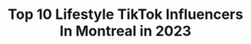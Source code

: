 ---
title: Top 10 Lifestyle TikTok Influencers In Montreal in 2023
description: >-
  Find top lifestyle TikTok influencers in Montreal in 2023. Most popular hashtags: #fyp #canada #foryou #montreal.
platform: TikTok
hits: 5
text_top: See the top-rated TikTok profiles on inBeat.
text_bottom: Our database aggregates 5 TikTok influencers like this in Montreal, Canada for you to contact.
profiles:
  - username: "kennylamoureux"
    fullname: >-
      Kenny Lamoureux
    bio: >-
      abonne-toi et je vais m'abonner et like follow me and ill follow you and like
    location: "Canada"
    followers: 3552
    engagement: 3159
    commentsToLikes: 0.022207
    id: cka686gwinmej0i783dd1fds9
    verified: false
    hashtags: "#fyp, #quarantine, #canada, #follow"
  - username: "youyouz.z"
    fullname: >-
      Youva
    bio: >-
      🇨🇦MTL Want to support me? https://www.paypal.me/hoodienation CAN WE GET 110K!?
    location: "Canada"
    followers: 103900
    engagement: 1568
    commentsToLikes: 0.011570
    id: ckd5s8ep9ygiq0j23zygym9be
    verified: false
    hashtags: "#mtl, #hypercars, #car, #downtownmontrealsupercars"
  - username: "sonia.lifestyle"
    fullname: >-
      Sonia
    bio: >-
      Instagram: sonia.lifestyle
    location: "Canada"
    followers: 101500
    engagement: 366
    commentsToLikes: 0.026630
    id: ck9ep96ltrlh40j78spw2875n
    verified: false
    hashtags: "#maroc, #duo, #montreal, #nuxekosmetics"
  - username: "stephfoodie"
    fullname: >-
      Stéph 🥭
    bio: >-
      Recettes santé & lifestyle 🥰🥑 Péninsule acadienne, NB 🇨🇦 IG Stephfoodie.1
    location: "Canada"
    followers: 33800
    engagement: 1307
    commentsToLikes: 0.007033
    id: ckc808wjq1pbt0j23v7prqli3
    verified: false
    hashtags: "#nouveaubrunswick, #newbrunswick, #easyrecipes, #minivlog"
  - username: "devodlive"
    fullname: >-
      devodlive
    bio: >-
      Toronto 🇨🇦 Digital Creator Follow ur boi!
    location: "Canada"
    followers: 15300
    engagement: 1324
    commentsToLikes: 0.086255
    id: ckb9uy8mhtxky0j23fdq2bfnh
    verified: false
    hashtags: "#6ix, #lifestyle, #foryou, #entertainment"
  - username: "walkinthebeach"
    fullname: >-
      sam:) 🍂
    bio: >-
      CA ⋒ vlogs + lifestyle 🌟 girl in red <3 blm
    location: "Canada"
    followers: 18800
    engagement: 2961
    commentsToLikes: 0.107329
    id: ckb904xfwfwcn0j23dk59i56k
    verified: false
    hashtags: "#aesthetic, #foryoupage, #vlog, #foryou"
  - username: "maymanator"
    fullname: >-
      Mitch Mayman
    bio: >-
      CEO of BEAUTIFUL You MATTER Recovery is my choice Positivity is my lifestyle
    location: "Canada"
    followers: 133000
    engagement: 1450
    commentsToLikes: 0.109798
    id: ckbr3g43jjuwb0j23xytjuwvf
    verified: false
    hashtags: "#nevergiveup, #tiktokcrush, #youwantmore, #recovery"
  - username: "cloudyxstyle"
    fullname: >-
      somewhat aesthetic
    bio: >-
      basically a lifestyle account 🍡 grateful for 34k <3 cloudyxstyle@gmail.com 🌿
    location: "Canada"
    followers: 34600
    engagement: 2291
    commentsToLikes: 0.044112
    id: ckfplxiwd13ah0j23fjvrc7zg
    verified: false
    hashtags: "#asmr, #fyp, #foryoupage, #makeup"
  - username: "jasminmccarthyy"
    fullname: >-
      Jasmin McCarthy
    bio: >-
      IG: @jasminmccarthyy ♡ Inquiries → jasmin.mccarthy3@gmail.com Travel/Lifestyle
    location: "Canada"
    followers: 57400
    engagement: 1056
    commentsToLikes: 0.051674
    id: ck9k8ip7098kx0j78ne1rqwrk
    verified: false
    hashtags: "#banff, #canadian, #alberta, #canadiangirl"
  - username: "naomileanage"
    fullname: >-
      Naomi Leanage
    bio: >-
      Lifestyle • Vlogs • Comedy • Fashion • Travel 📧 Naomi.leanage@gmail.com
    location: "Canada"
    followers: 405900
    engagement: 2668
    commentsToLikes: 0.009405
    id: ck806vbblmaom0j78ddv18enc
    verified: false
    hashtags: "#toronto, #thriftshop, #thrifting, #tiktokcanada"
---